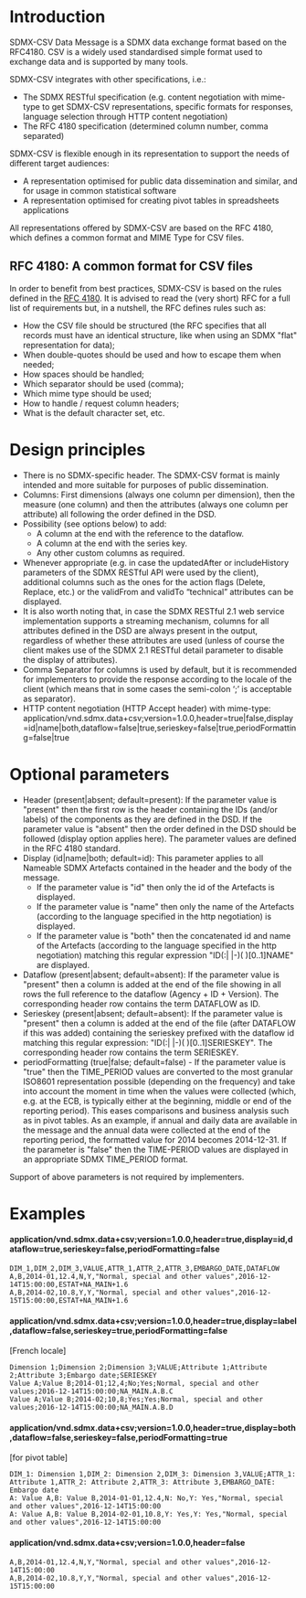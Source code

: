 # Introduction
SDMX-CSV Data Message is a SDMX data exchange format based on the RFC4180. CSV is a widely used standardised simple format used to exchange data and is supported by many tools.

SDMX-CSV integrates with other specifications, i.e.: 
- The SDMX RESTful specification (e.g. content negotiation with mime-type to get SDMX-CSV representations, specific formats for responses, language selection through HTTP content negotiation)
- The RFC 4180 specification (determined column number, comma separated)

SDMX-CSV is flexible enough in its representation to support the needs of different target audiences:
- A representation optimised for public data dissemination and similar, and for usage in common statistical software
- A representation optimised for creating pivot tables in spreadsheets applications

All representations offered by SDMX-CSV are based on the RFC 4180, which defines a common format and MIME Type for CSV files. 

##	RFC 4180: A common format for CSV files
In order to benefit from best practices, SDMX-CSV is based on the rules defined in the [RFC 4180](https://tools.ietf.org/html/rfc4180). It is advised to read the (very short) RFC for a full list of requirements but, in a nutshell, the RFC defines rules such as:
- How the CSV file should be structured (the RFC specifies that all records must have an identical structure, like when using an SDMX "flat" representation for data);
- When double-quotes should be used and how to escape them when needed;
- How spaces should be handled;
- Which separator should be used (comma);
- Which mime type should be used;
- How to handle / request column headers;
- What is the default character set, etc.

#	Design principles

- There is no SDMX-specific header. The SDMX-CSV format is mainly intended and more suitable for purposes of public dissemination.
- Columns: First dimensions (always one column per dimension), then the measure (one column) and then the attributes (always one column per attribute) all following the order defined in the DSD.
- Possibility (see options below) to add:
  - A column at the end with the reference to the dataflow.
  - A column at the end with the series key.
  - Any other custom columns as required.
- Whenever appropriate (e.g. in case the updatedAfter or includeHistory parameters of the SDMX RESTful API were used by the client), additional columns such as the ones for the action flags (Delete, Replace, etc.) or the validFrom and validTo “technical” attributes can be displayed.
- It is also worth noting that, in case the SDMX RESTful 2.1 web service implementation supports a streaming mechanism, columns for all attributes defined in the DSD are always present in the output, regardless of whether these attributes are used (unless of course the client makes use of the SDMX 2.1 RESTful detail parameter to disable the display of attributes).
- Comma Separator for columns is used by default, but it is recommended for implementers to provide the response according to the locale of the client (which means that in some cases the semi-colon ‘;’ is acceptable as separator).
- HTTP content negotiation (HTTP Accept header) with mime-type:
    application/vnd.sdmx.data+csv;version=1.0.0,header=true|false,display=id|name|both,dataflow=false|true,serieskey=false|true,periodFormatting=false|true

#	Optional parameters

- Header (present|absent; default=present): If the parameter value is "present" then the first row is the header containing the IDs (and/or labels) of the components as they are defined in the DSD. If the parameter value is "absent" then the order defined in the DSD should be followed (display option applies here). The parameter values are defined in the RFC 4180 standard.
- Display (id|name|both; default=id): This parameter applies to all Nameable SDMX Artefacts contained in the header and the body of the message. 
  - If the parameter value is "id" then only the id of the Artefacts is displayed.
  - If the parameter value is "name" then only the name of the Artefacts (according to the language specified in the http negotiation) is displayed.
  - If the parameter value is "both" then the concatenated id and name of the Artefacts (according to the language specified in the http negotiation) matching this regular expression "ID(:| |-)( )[0..1]NAME" are displayed.
- Dataflow (present|absent; default=absent): If the parameter value is "present" then a column is added at the end of the file showing in all rows the full reference to the dataflow (Agency + ID + Version). The corresponding header row contains the term DATAFLOW as ID.
- Serieskey (present|absent; default=absent): If the parameter value is "present" then a column is added at the end of the file (after DATAFLOW if this was added) containing the serieskey prefixed with the dataflow id matching this regular expression: "ID(:| |-)( )[0..1]SERIESKEY". The corresponding header row contains the term SERIESKEY.
- periodFormatting (true|false; default=false) - If the parameter value is "true" then the TIME_PERIOD values are converted to the most granular ISO8601 representation possible (depending on the frequency) and take into account the moment in time when the values were collected (which, e.g. at the ECB, is typically either at the beginning, middle or end of the reporting period). This eases comparisons and business analysis such as in pivot tables. As an example, if annual and daily data are available in the message and the annual data were collected at the end of the reporting period, the formatted value for 2014 becomes 2014-12-31. If the parameter is "false" then the TIME-PERIOD values are displayed in an appropriate SDMX TIME_PERIOD format.

Support of above parameters is not required by implementers.

# Examples

#### application/vnd.sdmx.data+csv;version=1.0.0,header=true,display=id,dataflow=true,serieskey=false,periodFormatting=false

    DIM_1,DIM_2,DIM_3,VALUE,ATTR_1,ATTR_2,ATTR_3,EMBARGO_DATE,DATAFLOW
    A,B,2014-01,12.4,N,Y,"Normal, special and other values",2016-12-14T15:00:00,ESTAT+NA_MAIN+1.6
    A,B,2014-02,10.8,Y,Y,"Normal, special and other values",2016-12-15T15:00:00,ESTAT+NA_MAIN+1.6

#### application/vnd.sdmx.data+csv;version=1.0.0,header=true,display=label,dataflow=false,serieskey=true,periodFormatting=false
[French locale]

    Dimension 1;Dimension 2;Dimension 3;VALUE;Attribute 1;Attribute 2;Attribute 3;Embargo date;SERIESKEY
    Value A;Value B;2014-01;12,4;No;Yes;Normal, special and other values;2016-12-14T15:00:00;NA_MAIN.A.B.C
    Value A;Value B;2014-02;10,8;Yes;Yes;Normal, special and other values;2016-12-14T15:00:00;NA_MAIN.A.B.D

#### application/vnd.sdmx.data+csv;version=1.0.0,header=true,display=both,dataflow=false,serieskey=false,periodFormatting=true
[for pivot table]

    DIM_1: Dimension 1,DIM_2: Dimension 2,DIM_3: Dimension 3,VALUE;ATTR_1: Attribute 1,ATTR_2: Attribute 2,ATTR_3: Attribute 3,EMBARGO_DATE: Embargo date
    A: Value A,B: Value B,2014-01-01,12.4,N: No,Y: Yes,"Normal, special and other values",2016-12-14T15:00:00
    A: Value A,B: Value B,2014-02-01,10.8,Y: Yes,Y: Yes,"Normal, special and other values",2016-12-14T15:00:00

#### application/vnd.sdmx.data+csv;version=1.0.0,header=false

    A,B,2014-01,12.4,N,Y,"Normal, special and other values",2016-12-14T15:00:00
    A,B,2014-02,10.8,Y,Y,"Normal, special and other values",2016-12-15T15:00:00
